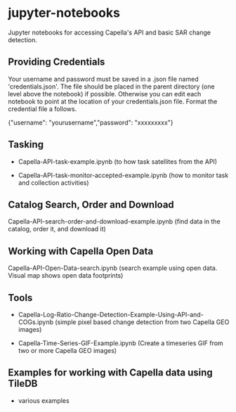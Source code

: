 # jupyter-notebooks
Jupyter notebooks for accessing Capella's API and basic SAR change detection.

## Providing Credentials

Your username and password must be saved in a .json file named 'credentials.json'.
The file should be placed in the parent directory (one level above the notebook) if possible. 
Otherwise you can edit each notebook to point at the location of your credentials.json file.
Format the credential file a follows.

{"username": "yourusername","password": "xxxxxxxxx"}

## Tasking

 - Capella-API-task-example.ipynb (to how task satellites from the API)
 
 - Capella-API-task-monitor-accepted-example.ipynb (how to monitor task and collection activities)
 
## Catalog Search, Order and Download

Capella-API-search-order-and-download-example.ipynb (find data in the catalog, order it, and download it)

## Working with Capella Open Data

Capella-API-Open-Data-search.ipynb (search example using open data. Visual map shows open data footprints)

## Tools

 - Capella-Log-Ratio-Change-Detection-Example-Using-API-and-COGs.ipynb (simple pixel based change detection from two Capella GEO images)

 - Capella-Time-Series-GIF-Example.ipynb (Create a timeseries GIF from two or more Capella GEO images)

## Examples for working with Capella data using TileDB

 - various examples